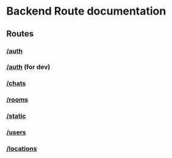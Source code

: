 # Backend Route documentation

## Routes

### [/auth](auth.md)

### [/auth](auth.replace.md) **(for dev)**

### [/chats](chats.md)

### [/rooms](rooms.md)

### [/static](static.md)

### [/users](users.md)

### [/locations](locations.md)
